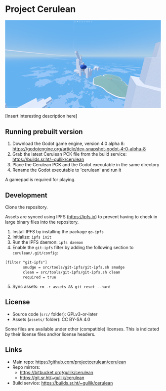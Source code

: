 # Project Cerulean

![](https://raw.githubusercontent.com/projectcerulean/cerulean-img/master/img/screenshots/2022/test_scene.png)

[Insert interesting description here]


## Running prebuilt version

1. Download the Godot game engine, version 4.0 alpha 8: https://godotengine.org/article/dev-snapshot-godot-4-0-alpha-8
2. Grab the latest Cerulean PCK file from the build service: https://builds.sr.ht/~gullik/cerulean
3. Place the Cerulean PCK and the Godot executable in the same directory
4. Rename the Godot executable to 'cerulean' and run it

A gamepad is required for playing.


## Development

Clone the repository.

Assets are synced using IPFS (https://ipfs.io) to prevent having to check in large binary files into the repository.

1. Install IPFS by installing the package `go-ipfs`
2. Initialize: `ipfs init`
3. Run the IPFS daemon: `ipfs daemon`
4. Enable the `git-ipfs` filter by adding the following section to `cerulean/.git/config`:
```
[filter "git-ipfs"]
        smudge = src/tools/git-ipfs/git-ipfs.sh smudge
        clean = src/tools/git-ipfs/git-ipfs.sh clean
        required = true
```
5. Sync assets: `rm -r assets && git reset --hard`


## License

* Source code (`src/` folder): GPLv3-or-later
* Assets (`assets/` folder): CC BY-SA 4.0

Some files are available under other (compatible) licenses. This is indicated by their license files and/or license headers.


## Links

* Main repo: https://github.com/projectcerulean/cerulean
* Repo mirrors:
    * https://bitbucket.org/gullik/cerulean
    * https://git.sr.ht/~gullik/cerulean
* Build service: https://builds.sr.ht/~gullik/cerulean
